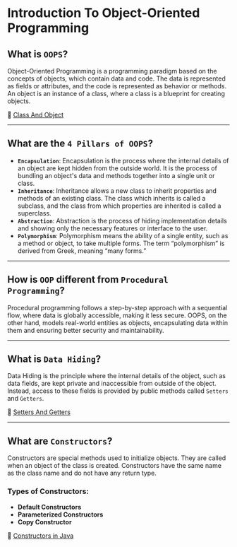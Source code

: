 # Introduction To Object-Oriented Programming

## What is `OOPS`?
Object-Oriented Programming is a programming paradigm based on the concepts of objects, which contain data and code. The data is represented as fields or attributes, and the code is represented as behavior or methods. An object is an instance of a class, where a class is a blueprint for creating objects.

📌 [Class And Object](_01ClassAndObject.java)

---

## What are the `4 Pillars of OOPS`?
- **`Encapsulation`**: Encapsulation is the process where the internal details of an object are kept hidden from the outside world. It is the process of bundling an object's data and methods together into a single unit or class.
- **`Inheritance`**: Inheritance allows a new class to inherit properties and methods of an existing class. The class which inherits is called a subclass, and the class from which properties are inherited is called a superclass.
- **`Abstraction`**: Abstraction is the process of hiding implementation details and showing only the necessary features or interface to the user.
- **`Polymorphism`**: Polymorphism means the ability of a single entity, such as a method or object, to take multiple forms. The term “polymorphism” is derived from Greek, meaning “many forms.”

---

## How is `OOP` different from `Procedural Programming`?
Procedural programming follows a step-by-step approach with a sequential flow, where data is globally accessible, making it less secure. OOPS, on the other hand, models real-world entities as objects, encapsulating data within them and ensuring better security and maintainability.

---

## What is `Data Hiding`?
Data Hiding is the principle where the internal details of the object, such as data fields, are kept private and inaccessible from outside of the object. Instead, access to these fields is provided by public methods called `Setters` and `Getters`.

📌 [Setters And Getters](_02GettersAndSetters.java)

---

## What are `Constructors`?
Constructors are special methods used to initialize objects. They are called when an object of the class is created. Constructors have the same name as the class name and do not have any return type.

### Types of Constructors:
- **Default Constructors**
- **Parameterized Constructors**
- **Copy Constructor**

📌 [Constructors in Java](_03Constructors.java)
